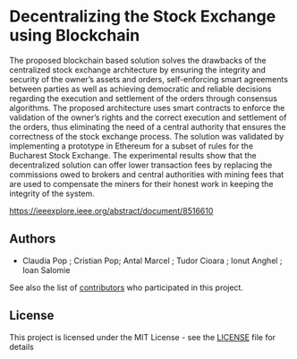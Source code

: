 # Decentralizing the Stock Exchange using Blockchain



The proposed blockchain based solution solves the drawbacks of the centralized stock exchange architecture by ensuring the integrity and security of the owner’s assets and orders, self-enforcing smart agreements between parties as well as achieving democratic and reliable decisions regarding the execution and settlement of the orders through consensus algorithms. The proposed architecture uses smart contracts to enforce the validation of the owner’s rights and the correct execution and settlement of the orders, thus eliminating the need of a central authority that ensures the correctness of the stock exchange process.  The solution was validated by implementing a prototype in Ethereum for a subset of rules for the Bucharest Stock Exchange. The experimental results show that the decentralized solution can offer lower transaction fees by replacing the commissions owed to brokers and central authorities with mining fees that are used to compensate the miners for their honest work in keeping the integrity of the system.

https://ieeexplore.ieee.org/abstract/document/8516610





## Authors

* Claudia Pop ; Cristian Pop; Antal Marcel ;  Tudor Cioara ;  Ionut Anghel ;  Ioan Salomie

See also the list of [contributors](https://github.com/claudiadaniela/stock-exchange/graphs/contributors) who participated in this project.

## License

This project is licensed under the MIT License - see the [LICENSE](LICENSE) file for details


